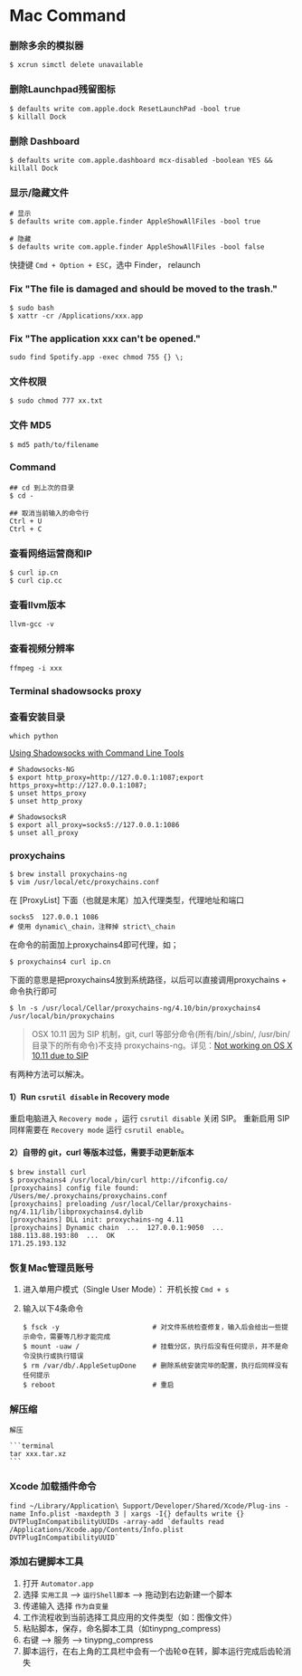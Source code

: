 Mac Command
===========

### 删除多余的模拟器

```shell
$ xcrun simctl delete unavailable
```

### 删除Launchpad残留图标

	$ defaults write com.apple.dock ResetLaunchPad -bool true
	$ killall Dock
	
### 删除 Dashboard

	$ defaults write com.apple.dashboard mcx-disabled -boolean YES && killall Dock
	
### 显示/隐藏文件

	# 显示
	$ defaults write com.apple.finder AppleShowAllFiles -bool true

	# 隐藏
	$ defaults write com.apple.finder AppleShowAllFiles -bool false
	
快捷键 `Cmd + Option + ESC`，选中 Finder， relaunch

### Fix "The file is damaged and should be moved to the trash."

	$ sudo bash
	$ xattr -cr /Applications/xxx.app
	
### Fix "The application xxx can't be opened."
	
	sudo find Spotify.app -exec chmod 755 {} \;

### 文件权限

	$ sudo chmod 777 xx.txt
	
### 文件 MD5

	$ md5 path/to/filename

### Command

	## cd 到上次的目录
	$ cd - 
	
	## 取消当前输入的命令行
	Ctrl + U 
	Ctrl + C

### 查看网络运营商和IP

	$ curl ip.cn
	$ curl cip.cc
	
### 查看llvm版本

	llvm-gcc -v
	
### 查看视频分辨率

	ffmpeg -i xxx
	
### **Terminal shadowsocks proxy**

### 查看安装目录

	which python

[Using Shadowsocks with Command Line Tools](https://github.com/shadowsocks/shadowsocks/wiki/Using-Shadowsocks-with-Command-Line-Tools)

	# Shadowsocks-NG
	$ export http_proxy=http://127.0.0.1:1087;export https_proxy=http://127.0.0.1:1087;
	$ unset https_proxy
	$ unset http_proxy
	
	# ShadowsocksR
	$ export all_proxy=socks5://127.0.0.1:1086
	$ unset all_proxy
	
### proxychains

	$ brew install proxychains-ng
	$ vim /usr/local/etc/proxychains.conf
	
在 [ProxyList] 下面（也就是末尾）加入代理类型，代理地址和端口
	
	socks5  127.0.0.1 1086
	# 使用 dynamic\_chain，注释掉 strict\_chain

在命令的前面加上proxychains4即可代理，如；
	
	$ proxychains4 curl ip.cn
	
下面的意思是把proxychains4放到系统路径，以后可以直接调用proxychains + 命令执行即可

	$ ln -s /usr/local/Cellar/proxychains-ng/4.10/bin/proxychains4 /usr/local/bin/proxychains
	
> OSX 10.11 因为 SIP 机制，git, curl 等部分命令(所有/bin/,/sbin/, /usr/bin/目录下的所有命令)不支持 proxychains-ng。详见：[Not working on OS X 10.11 due to SIP](https://github.com/rofl0r/proxychains-ng/issues/78)

有两种方法可以解决。

#### 1）Run `csrutil disable` in Recovery mode

重启电脑进入 `Recovery mode` ，运行 `csrutil disable` 关闭 SIP。
重新启用 SIP 同样需要在 `Recovery mode` 运行 `csrutil enable`。

#### 2）自带的 git，curl 等版本过低，需要手动更新版本

	$ brew install curl
	$ proxychains4 /usr/local/bin/curl http://ifconfig.co/
	[proxychains] config file found: /Users/me/.proxychains/proxychains.conf
	[proxychains] preloading /usr/local/Cellar/proxychains-ng/4.11/lib/libproxychains4.dylib
	[proxychains] DLL init: proxychains-ng 4.11
	[proxychains] Dynamic chain  ...  127.0.0.1:9050  ...  188.113.88.193:80  ...  OK
	171.25.193.132
	


### 恢复Mac管理员账号

1. 进入单用户模式（Single User Mode）： 开机长按 `Cmd + s`
2. 输入以下4条命令

	```terminal
	$ fsck -y 						# 对文件系统检查修复，输入后会给出一些提示命令，需要等几秒才能完成
	$ mount -uaw / 					# 挂载分区，执行后没有任何提示，并不是命令没执行或执行错误
	$ rm /var/db/.AppleSetupDone 	# 删除系统安装完毕的配置，执行后同样没有任何提示
	$ reboot						# 重启
	```

### 解压缩

	解压

	```terminal
	tar xxx.tar.xz
	```

### Xcode 加载插件命令

```
find ~/Library/Application\ Support/Developer/Shared/Xcode/Plug-ins -name Info.plist -maxdepth 3 | xargs -I{} defaults write {} DVTPlugInCompatibilityUUIDs -array-add `defaults read /Applications/Xcode.app/Contents/Info.plist DVTPlugInCompatibilityUUID`

```

### 添加右键脚本工具

1. 打开 `Automator.app`
2. 选择 `实用工具` --> `运行Shell脚本` --> 拖动到右边新建一个脚本
3. 传递输入 选择 `作为自变量`
4. 工作流程收到当前选择工具应用的文件类型（如：图像文件）
5. 粘贴脚本，保存，命名脚本工具（如tinypng_compress)
6. 右键 --> 服务 --> tinypng_compress
7. 脚本运行，在右上角的工具栏中会有一个齿轮⚙在转，脚本运行完成后齿轮消失